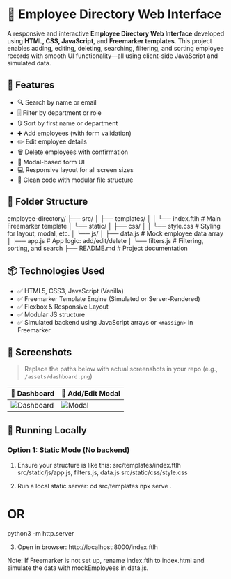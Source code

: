# 👥 Employee Directory Web Interface

A responsive and interactive **Employee Directory Web Interface** developed using **HTML, CSS, JavaScript**, and **Freemarker templates**. This project enables adding, editing, deleting, searching, filtering, and sorting employee records with smooth UI functionality—all using client-side JavaScript and simulated data.

## 🚀 Features

- 🔍 Search by name or email
- 🎚️ Filter by department or role
- 🔃 Sort by first name or department
- ➕ Add employees (with form validation)
- ✏️ Edit employee details
- 🗑️ Delete employees with confirmation
- 🎨 Modal-based form UI
- 💻 Responsive layout for all screen sizes
- 🧾 Clean code with modular file structure

## 📁 Folder Structure

employee-directory/
├── src/
│ ├── templates/
│ │ └── index.ftlh # Main Freemarker template
│ └── static/
│ ├── css/
│ │ └── style.css # Styling for layout, modal, etc.
│ └── js/
│ ├── data.js # Mock employee data array
│ ├── app.js # App logic: add/edit/delete
│ └── filters.js # Filtering, sorting, and search
├── README.md # Project documentation

## 📦 Technologies Used

- ✅ HTML5, CSS3, JavaScript (Vanilla)
- ✅ Freemarker Template Engine (Simulated or Server-Rendered)
- ✅ Flexbox & Responsive Layout
- ✅ Modular JS structure
- ✅ Simulated backend using JavaScript arrays or `<#assign>` in Freemarker

## 📸 Screenshots

> Replace the paths below with actual screenshots in your repo (e.g., `/assets/dashboard.png`)

| 🧭 Dashboard | 📝 Add/Edit Modal |
|-------------|-------------------|
| ![Dashboard](assets/dashboard.png) | ![Modal](assets/modal.png) |

## 🧪 Running Locally

### Option 1: Static Mode (No backend)

1. Ensure your structure is like this:
src/templates/index.ftlh
src/static/js/app.js, filters.js, data.js
src/static/css/style.css


2. Run a local static server:
cd src/templates
npx serve .
# OR
python3 -m http.server

3. Open in browser:
http://localhost:8000/index.ftlh


Note: If Freemarker is not set up, rename index.ftlh to index.html and simulate the data with mockEmployees in data.js.

